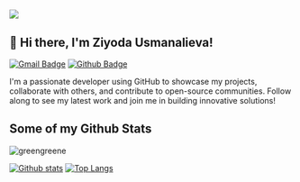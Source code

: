<h1 align="left">
<img src="https://api.deepai.org/job-view-file/f9ca75e9-1fc8-463e-8ba6-70b16b6edca6/outputs/output.jpg"/>
</h1>

## 👋 Hi there, I'm Ziyoda Usmanalieva!
[![Gmail Badge](https://img.shields.io/badge/-greenfreez@gmail.com-c14438?style=flat&logo=Gmail&logoColor=white&link=mailto:greenfreez@gmail.com)](mailto:greenfreez@gmail.com) [![Github Badge](https://img.shields.io/badge/-greengreene-grey?style=flat&logo=github&logoColor=white&link=https://github.com/greengreene/)](https://www.github.com/greengreene/) <p align='left'>I'm a passionate developer using GitHub to showcase my projects, collaborate with others, and contribute to open-source communities. Follow along to see my latest work and join me in building innovative solutions!</p>
## Some of my Github Stats
<p align=left> <img src=https://komarev.com/ghpvc/?username=greengreene alt=greengreene /> </p>

[![Github stats](https://github-readme-stats.vercel.app/api?username=greengreene&show_icons=true&include_all_commits=true)](https://github.com/greengreene/github-readme-stats)
[![Top Langs](https://github-readme-stats.vercel.app/api/top-langs/?username=greengreene&layout=compact)](https://github.com/greengreene/github-readme-stats)
